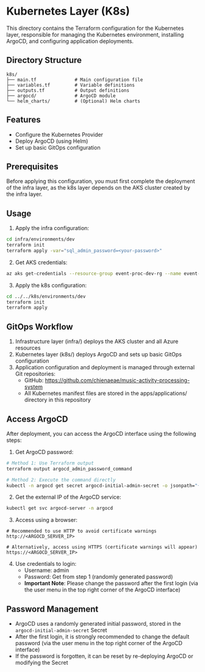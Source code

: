 # Kubernetes Layer (K8s)

This directory contains the Terraform configuration for the Kubernetes layer, responsible for managing the Kubernetes environment, installing ArgoCD, and configuring application deployments.

## Directory Structure

```
k8s/
├── main.tf              # Main configuration file
├── variables.tf         # Variable definitions
├── outputs.tf           # Output definitions
├── argocd/              # ArgoCD module
└── helm_charts/         # (Optional) Helm charts
```

## Features

- Configure the Kubernetes Provider
- Deploy ArgoCD (using Helm)
- Set up basic GitOps configuration

## Prerequisites

Before applying this configuration, you must first complete the deployment of the infra layer, as the k8s layer depends on the AKS cluster created by the infra layer.

## Usage

1. Apply the infra configuration:
```bash
cd infra/environments/dev
terraform init
terraform apply -var="sql_admin_password=<your-password>"
```

2. Get AKS credentials:
```bash
az aks get-credentials --resource-group event-proc-dev-rg --name event-proc-dev-aks --overwrite-existing
```

3. Apply the k8s configuration:
```bash
cd ../../k8s/environments/dev
terraform init
terraform apply
```

## GitOps Workflow

1. Infrastructure layer (infra/) deploys the AKS cluster and all Azure resources
2. Kubernetes layer (k8s/) deploys ArgoCD and sets up basic GitOps configuration
3. Application configuration and deployment is managed through external Git repositories:
   - GitHub: https://github.com/chienaeae/music-activity-processing-system
   - All Kubernetes manifest files are stored in the apps/applications/ directory in this repository

## Access ArgoCD

After deployment, you can access the ArgoCD interface using the following steps:

1. Get ArgoCD password:
```bash
# Method 1: Use Terraform output
terraform output argocd_admin_password_command

# Method 2: Execute the command directly
kubectl -n argocd get secret argocd-initial-admin-secret -o jsonpath="{.data.password}" | base64 -d
```

2. Get the external IP of the ArgoCD service:
```bash
kubectl get svc argocd-server -n argocd
```

3. Access using a browser:
```
# Recommended to use HTTP to avoid certificate warnings
http://<ARGOCD_SERVER_IP>

# Alternatively, access using HTTPS (certificate warnings will appear)
https://<ARGOCD_SERVER_IP>
```

4. Use credentials to login:
   - Username: admin
   - Password: Get from step 1 (randomly generated password)
   - **Important Note**: Please change the password after the first login (via the user menu in the top right corner of the ArgoCD interface)

## Password Management

- ArgoCD uses a randomly generated initial password, stored in the `argocd-initial-admin-secret` Secret
- After the first login, it is strongly recommended to change the default password (via the user menu in the top right corner of the ArgoCD interface)
- If the password is forgotten, it can be reset by re-deploying ArgoCD or modifying the Secret